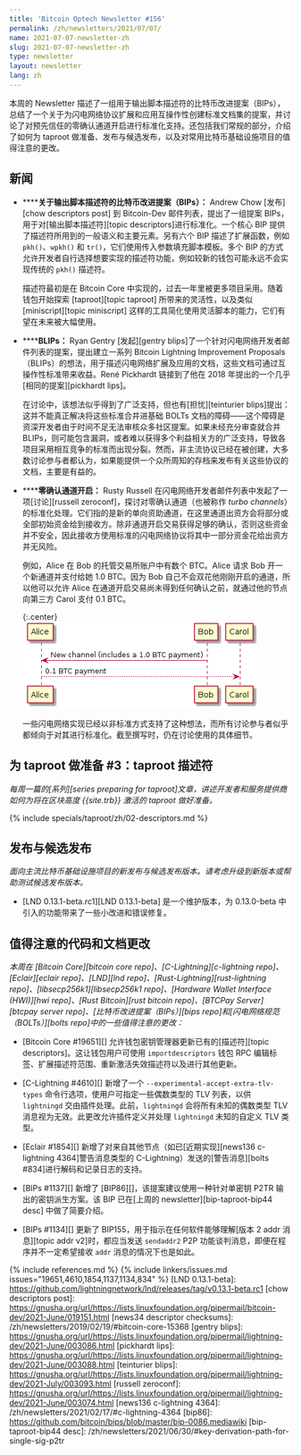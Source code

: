 ```yaml
---
title: 'Bitcoin Optech Newsletter #156'
permalink: /zh/newsletters/2021/07/07/
name: 2021-07-07-newsletter-zh
slug: 2021-07-07-newsletter-zh
type: newsletter
layout: newsletter
lang: zh
---
```

本周的 Newsletter 描述了一组用于输出脚本描述符的比特币改进提案（BIPs），总结了一个关于为闪电网络协议扩展和应用互操作性创建标准文档集的提案，并讨论了对预先信任的零确认通道开启进行标准化支持。还包括我们常规的部分，介绍了如何为 taproot 做准备、发布与候选发布，以及对常用比特币基础设施项目的值得注意的更改。

## 新闻

- **<!--bips-for-output-script-descriptors-->****关于输出脚本描述符的比特币改进提案（BIPs）：** Andrew Chow [发布][chow descriptors post] 到 Bitcoin-Dev 邮件列表，提出了一组提案 BIPs，用于对[输出脚本描述符][topic descriptors]进行标准化。一个核心 BIP 提供了描述符所用到的一般语义和主要元素。另有六个 BIP 描述了扩展函数，例如 `pkh()`、`wpkh()` 和 `tr()`，它们使用传入参数填充脚本模板。多个 BIP 的方式允许开发者自行选择想要实现的描述符功能，例如较新的钱包可能永远不会实现传统的 `pkh()` 描述符。

  描述符最初是在 Bitcoin Core 中实现的，过去一年里被更多项目采用。随着钱包开始探索 [taproot][topic taproot] 所带来的灵活性，以及类似 [miniscript][topic miniscript] 这样的工具简化使用灵活脚本的能力，它们有望在未来被大幅使用。

- **<!--blips-->****BLIPs：** Ryan Gentry [发起][gentry blips]了一个针对闪电网络开发者邮件列表的提案，提出建立一系列 Bitcoin Lightning Improvement Proposals（BLIPs）的想法，用于描述闪电网络扩展及应用的文档，这些文档可通过互操作性标准带来收益。René Pickhardt 链接到了他在 2018 年提出的一个几乎[相同的提案][pickhardt lips]。

  在讨论中，该想法似乎得到了广泛支持，但也有[担忧][teinturier blips]提出：这并不能真正解决将这些标准合并进基础 BOLTs 文档的障碍——这个障碍是资深开发者由于时间不足无法审核众多社区提案。如果未经充分审查就合并 BLIPs，则可能包含漏洞，或者难以获得多个利益相关方的广泛支持，导致各项目采用相互竞争的标准而出现分裂。然而，非主流协议已经在被创建，大多数讨论参与者都认为，如果能提供一个众所周知的存档来发布有关这些协议的文档，主要是有益的。

- **<!--zero-conf-channel-opens-->****零确认通道开启：** Rusty Russell 在闪电网络开发者邮件列表中发起了一项[讨论][russell zeroconf]，探讨对零确认通道（也被称作 *turbo channels*）的标准化处理。它们指的是新的单向资助通道，在这里通道出资方会将部分或全部初始资金给到接收方。除非通道开启交易获得足够的确认，否则这些资金并不安全，因此接收方使用标准的闪电网络协议将其中一部分资金花给出资方并无风险。

  例如，Alice 在 Bob 的托管交易所账户中有数个 BTC。Alice 请求 Bob 开一个新通道并支付给她 1.0 BTC。因为 Bob 自己不会双花他刚刚开启的通道，所以他可以允许 Alice 在通道开启交易尚未得到任何确认之前，就通过他的节点向第三方 Carol 支付 0.1 BTC。

  {:.center}
  ![零确认通道插图](/img/posts/2021-07-zeroconf-channels.png)

  一些闪电网络实现已经以非标准方式支持了这种想法，而所有讨论参与者似乎都倾向于对其进行标准化。截至撰写时，仍在讨论使用的具体细节。

## 为 taproot 做准备 #3：taproot 描述符

*每周一篇的[系列][series preparing for taproot]文章，讲述开发者和服务提供商如何为将在区块高度 {{site.trb}} 激活的 taproot 做好准备。*

{% include specials/taproot/zh/02-descriptors.md %}

## 发布与候选发布

*面向主流比特币基础设施项目的新发布与候选发布版本。请考虑升级到新版本或帮助测试候选发布版本。*

- [LND 0.13.1-beta.rc1][LND 0.13.1-beta] 是一个维护版本，为 0.13.0-beta 中引入的功能带来了一些小改进和错误修复。

## 值得注意的代码和文档更改

*本周在 [Bitcoin Core][bitcoin core repo]、[C-Lightning][c-lightning repo]、[Eclair][eclair repo]、[LND][lnd repo]、[Rust-Lightning][rust-lightning repo]、[libsecp256k1][libsecp256k1 repo]、[Hardware Wallet Interface (HWI)][hwi repo]、[Rust Bitcoin][rust bitcoin repo]、[BTCPay Server][btcpay server repo]、[比特币改进提案（BIPs）][bips repo]和[闪电网络规范（BOLTs）][bolts repo]中的一些值得注意的更改：*

- [Bitcoin Core #19651][] 允许钱包密钥管理器更新已有的[描述符][topic descriptors]。这让钱包用户可使用 `importdescriptors` 钱包 RPC 编辑标签、扩展描述符范围、重新激活失效描述符以及进行其他更新。

- [C-Lightning #4610][] 新增了一个 `--experimental-accept-extra-tlv-types` 命令行选项，使用户可指定一些偶数类型的 TLV 列表，以供 `lightningd` 交由插件处理。此前，`lightningd` 会将所有未知的偶数类型 TLV 消息视为无效。此更改允许插件定义并处理 `lightningd` 未知的自定义 TLV 类型。

- [Eclair #1854][] 新增了对来自其他节点（如已[近期实现][news136 c-lightning 4364]警告消息类型的 C-Lightning）发送的[警告消息][bolts #834]进行解码和记录日志的支持。

- [BIPs #1137][] 新增了 [BIP86][]，该提案建议使用一种针对单密钥 P2TR 输出的密钥派生方案。该 BIP 已在[上周的 newsletter][bip-taproot-bip44 desc] 中做了简要介绍。

- [BIPs #1134][] 更新了 BIP155，用于指示在任何软件能够理解[版本 2 addr 消息][topic addr v2]时，都应当发送 `sendaddr2` P2P 功能谈判消息，即便在程序并不一定希望接收 `addr` 消息的情况下也是如此。

{% include references.md %}
{% include linkers/issues.md issues="19651,4610,1854,1137,1134,834" %}
[LND 0.13.1-beta]: https://github.com/lightningnetwork/lnd/releases/tag/v0.13.1-beta.rc1
[chow descriptors post]: https://gnusha.org/url/https://lists.linuxfoundation.org/pipermail/bitcoin-dev/2021-June/019151.html
[news34 descriptor checksums]: /zh/newsletters/2019/02/19/#bitcoin-core-15368
[gentry blips]: https://gnusha.org/url/https://lists.linuxfoundation.org/pipermail/lightning-dev/2021-June/003086.html
[pickhardt lips]: https://gnusha.org/url/https://lists.linuxfoundation.org/pipermail/lightning-dev/2021-June/003088.html
[teinturier blips]: https://gnusha.org/url/https://lists.linuxfoundation.org/pipermail/lightning-dev/2021-July/003093.html
[russell zeroconf]: https://gnusha.org/url/https://lists.linuxfoundation.org/pipermail/lightning-dev/2021-June/003074.html
[news136 c-lightning 4364]: /zh/newsletters/2021/02/17/#c-lightning-4364
[bip86]: https://github.com/bitcoin/bips/blob/master/bip-0086.mediawiki
[bip-taproot-bip44 desc]: /zh/newsletters/2021/06/30/#key-derivation-path-for-single-sig-p2tr
